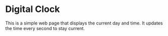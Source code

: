 # Digital Clock

This is a simple web page that displays the current day and time. It updates the time every second to stay current.
